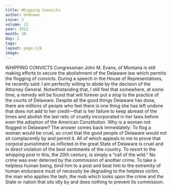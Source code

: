 ```yaml
---
title: Whipping Convicts
author: Unknown
issue: 3
volume: 12
year: 1913
month: 38
day: 2
tags:
layout: page.njk
image:
---
```

WHIPPING CONVICTS    Congressman John M. Evans, of Montana is still making efforts to secure the abolishment of the Delaware law which permits the flogging of convicts. During a speech in the House of Representatives, he recently said: l am perfectly willing to abide by the decision of the Attorney General. Notwithstanding that, I still feel that somewhere, at some time, a remedy will be found that will forever put a stop to the practice of the courts of Delaware. Despite all the good things Delaware has done, there are millions of people who feel there is one thing she has left undone that does not add to her credit—that is her failure to keep abreast of the times and abolish the last relic of cruelty incorporated in her laws before even the adoption of the American Constitution. Why is a woman not flogged in Delaware? The answer comes back immediately: To flog a woman would be cruel, so cruel that the good people of Delaware would not sit complacently by and permit it. All of which appeals to me to prove that corporal punishment as inflicted in the great State of Delaware is cruel and in direct violation of the best sentiments of the country. To resort to the whipping post in this, the 20th century, is simply a “call of the wild.” No crime was ever deterred by the commission of another crime. To take a helpless human being, bind him to a post and beat him to the extremity of human endurance must of necessity be degrading to the helpless victim, the man who applies the lash, the mob which looks upon the crime and the State or nation that sits idly by and does nothing to prevent its commission. 

